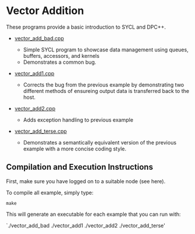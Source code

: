 # Vector Addition

These programs provide a basic introduction to SYCL and DPC++. 

* [vector_add_bad.cpp](vector_add_bad.cpp)
    * Simple SYCL program to showcase data management using queues, buffers, accessors, and kernels
    * Demonstrates a common bug.
  
* [vector_add1.cpp](vector_add1.cpp)
    * Corrects the bug from the previous example by demonstrating two different methods of ensureing output data is transferred back to the host.

* [vector_add2.cpp](vector_add2.cpp)
    * Adds exception handling to previous example
  
* [vector_add_terse.cpp](vector_add_terse.cpp)
    * Demonstrates a semantically equivalent version of the previous example with a more concise coding style.
  
## Compilation and Execution Instructions

First, make sure you have logged on to a suitable node (see here).

To compile all example, simply type:

`make`

This will generate an executable for each example that you can run with:

`./vector_add_bad
./vector_add1
./vector_add2
./vector_add_terse'
